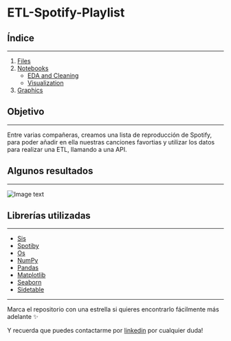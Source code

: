 # ETL-Spotify-Playlist

## Índice
***

1. [Files](https://github.com/lau-ont/ETL-Spotify-Playlist/tree/main/files)
2. [Notebooks](https://github.com/lau-ont/ETL-Spotify-Playlist/tree/main/notebooks)
   - [EDA and Cleaning](https://github.com/lau-ont/ETL-Spotify-Playlist/blob/main/notebooks/Extract-Transform-Load.ipynb)
   - [Visualization](https://github.com/lau-ont/ETL-Spotify-Playlist/blob/main/notebooks/Visualization.ipynb)
4. [Graphics](https://github.com/lau-ont/ETL-Spotify-Playlist/tree/main/graphics)

## Objetivo
***

Entre varias compañeras, creamos una lista de reproducción de Spotify, para poder añadir en ella nuestras canciones favortias y utilizar los datos para realizar una ETL, llamando a una API.

## Algunos resultados
***

![Image text](https://github.com/lau-ont/ETL-Spotify-Playlist/blob/main/graphics/top-artist.png)

## Librerías utilizadas
***

- [Sis](https://pypi.org/project/sis/)
- [Spotiby](https://spotipy.readthedocs.io/en/2.22.0/)
- [Os](https://docs.python.org/3/library/os.html)
- [NumPy](https://numpy.org)
- [Pandas](https://pandas.pydata.org/docs/)
- [Matplotlib](https://matplotlib.org)
- [Seaborn](https://seaborn.pydata.org)
- [Sidetable](https://pypi.org/project/sidetable/)

***



Marca el repositorio con una estrella si quieres encontrarlo fácilmente más adelante ✨

Y recuerda que puedes contactarme por [linkedin](https://www.linkedin.com/in/laura-onteniente-3aa5b696/) por cualquier duda!


